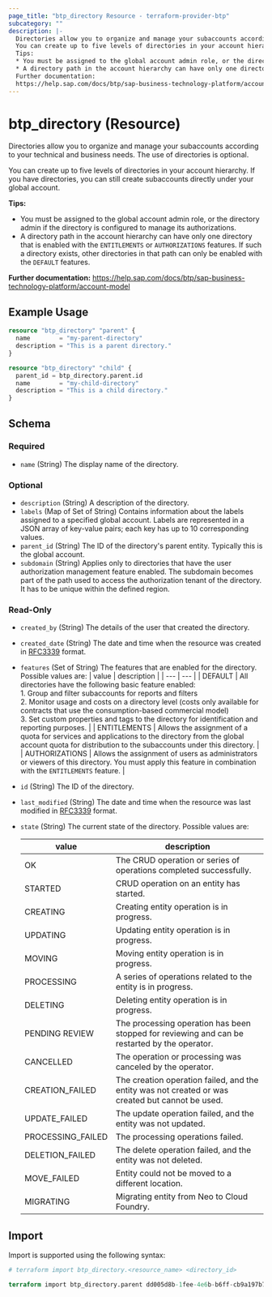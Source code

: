 ```yaml
---
page_title: "btp_directory Resource - terraform-provider-btp"
subcategory: ""
description: |-
  Directories allow you to organize and manage your subaccounts according to your technical and business needs. The use of directories is optional.
  You can create up to five levels of directories in your account hierarchy. If you have directories, you can still create subaccounts directly under your global account.
  Tips:
  * You must be assigned to the global account admin role, or the directory admin if the directory is configured to manage its authorizations.
  * A directory path in the account hierarchy can have only one directory that is enabled with the ENTITLEMENTS or AUTHORIZATIONS features. If such a directory exists, other directories in that path can only be enabled with the DEFAULT features.
  Further documentation:
  https://help.sap.com/docs/btp/sap-business-technology-platform/account-model
---
```


# btp_directory (Resource)

Directories allow you to organize and manage your subaccounts according to your technical and business needs. The use of directories is optional.

You can create up to five levels of directories in your account hierarchy. If you have directories, you can still create subaccounts directly under your global account.

__Tips:__
* You must be assigned to the global account admin role, or the directory admin if the directory is configured to manage its authorizations.
* A directory path in the account hierarchy can have only one directory that is enabled with the `ENTITLEMENTS` or `AUTHORIZATIONS` features. If such a directory exists, other directories in that path can only be enabled with the `DEFAULT` features.

__Further documentation:__
<https://help.sap.com/docs/btp/sap-business-technology-platform/account-model>

## Example Usage

```terraform
resource "btp_directory" "parent" {
  name        = "my-parent-directory"
  description = "This is a parent directory."
}

resource "btp_directory" "child" {
  parent_id = btp_directory.parent.id
  name        = "my-child-directory"
  description = "This is a child directory."
}
```

<!-- schema generated by tfplugindocs -->
## Schema

### Required

- `name` (String) The display name of the directory.

### Optional

- `description` (String) A description of the directory.
- `labels` (Map of Set of String) Contains information about the labels assigned to a specified global account. Labels are represented in a JSON array of key-value pairs; each key has up to 10 corresponding values.
- `parent_id` (String) The ID of the directory's parent entity. Typically this is the global account.
- `subdomain` (String) Applies only to directories that have the user authorization management feature enabled. The subdomain becomes part of the path used to access the authorization tenant of the directory. It has to be unique within the defined region.

### Read-Only

- `created_by` (String) The details of the user that created the directory.
- `created_date` (String) The date and time when the resource was created in [RFC3339](https://www.ietf.org/rfc/rfc3339.txt) format.
- `features` (Set of String) The features that are enabled for the directory. Possible values are: 
  | value | description | 
  | --- | --- | 
  | DEFAULT | All directories have the following basic feature enabled:<br> 1. Group and filter subaccounts for reports and filters <br> 2. Monitor usage and costs on a directory level (costs only available for contracts that use the consumption-based commercial model)<br> 3. Set custom properties and tags to the directory for identification and reporting purposes. | 
  | ENTITLEMENTS | Allows the assignment of a quota for services and applications to the directory from the global account quota for distribution to the subaccounts under this directory. | 
  | AUTHORIZATIONS | Allows the assignment of users as administrators or viewers of this directory. You must apply this feature in combination with the `ENTITLEMENTS` feature. |
- `id` (String) The ID of the directory.
- `last_modified` (String) The date and time when the resource was last modified in [RFC3339](https://www.ietf.org/rfc/rfc3339.txt) format.
- `state` (String) The current state of the directory. Possible values are: 

  | value | description | 
  | --- | --- | 
  | OK | The CRUD operation or series of operations completed successfully. | 
  | STARTED | CRUD operation on an entity has started. | 
  | CREATING | Creating entity operation is in progress. | 
  | UPDATING | Updating entity operation is in progress. | 
  | MOVING | Moving entity operation is in progress. | 
  | PROCESSING | A series of operations related to the entity is in progress. | 
  | DELETING | Deleting entity operation is in progress. | 
  | PENDING REVIEW | The processing operation has been stopped for reviewing and can be restarted by the operator. | 
  | CANCELLED | The operation or processing was canceled by the operator. | 
  | CREATION_FAILED | The creation operation failed, and the entity was not created or was created but cannot be used. | 
  | UPDATE_FAILED | The update operation failed, and the entity was not updated. | 
  | PROCESSING_FAILED | The processing operations failed. | 
  | DELETION_FAILED | The delete operation failed, and the entity was not deleted. | 
  | MOVE_FAILED | Entity could not be moved to a different location. | 
  | MIGRATING | Migrating entity from Neo to Cloud Foundry. |

## Import

Import is supported using the following syntax:

```terraform
# terraform import btp_directory.<resource_name> <directory_id>

terraform import btp_directory.parent dd005d8b-1fee-4e6b-b6ff-cb9a197b7fe0
```
